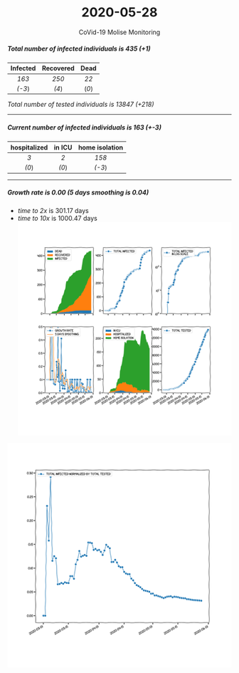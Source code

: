 <div align='center'>

# 2020-05-28
CoVid-19 Molise Monitoring
</div>

##### Total number of infected individuals is 435 (+1)
Infected | Recovered | Dead
:---: | :---: | :---:
*163* | *250* | *22*
*(-3*) | *(4*) | (*0*)

*Total number of tested individuals is 13847 (+218)*
***
##### Current number of infected individuals is 163 (+-3)
hospitalized | in ICU | home isolation
:---: | :---: | :---:
*3* |*2* |*158*
*(0*) |*(0*) |*(-3*)
***
##### Growth rate is 0.00 (5 days smoothing is 0.04)
- *time to 2x* is 301.17 days
- *time to 10x* is 1000.47 days
![stats][stats]

![infected_normalized][infected_normalized]

[stats]: stats_Molise.png
[infected_normalized]: infected_normalized_Molise.png
